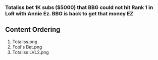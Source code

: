 
### Totaliss bet 1K subs ($5000) that BBG could not hit Rank 1 in LoR with Annie Ez. BBG is back to get that money EZ


## Content Ordering
1. Totaliss.png
2. Fool's Bet.png
3. Totaliss LVL2.png
